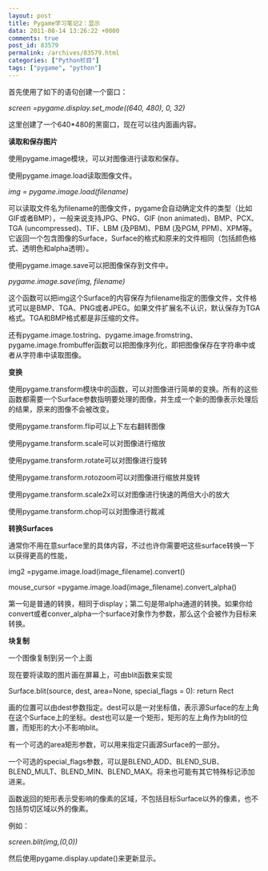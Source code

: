 ```yaml
---
layout: post
title: Pygame学习笔记2：显示
data: 2011-08-14 13:26:22 +0000
comments: true
post_id: 83579
permalink: /archives/83579.html
categories: ["Python栏目"]
tags: ["pygame", "python"]
---
```


首先使用了如下的语句创建一个窗口：

<em>screen =pygame.display.set_mode((640, 480), 0, 32)</em>

这里创建了一个640*480的黑窗口，现在可以往内面画内容。

<strong>读取和保存图片</strong>

使用pygame.image模块，可以对图像进行读取和保存。

使用pygame.image.load读取图像文件。

<em>img = pygame.image.load(filename)</em>

可以读取文件名为filename的图像文件，pygame会自动确定文件的类型（比如GIF或者BMP），一般来说支持JPG、PNG、GIF (non animated)、BMP、PCX、TGA (uncompressed)、TIF、LBM (及PBM)、PBM (及PGM, PPM)、XPM等。它返回一个包含图像的Surface，Surface的格式和原来的文件相同（包括颜色格式、透明色和alpha透明）。

使用pygame.image.save可以把图像保存到文件中。

<em>pygame.image.save(img, filename)</em>

这个函数可以把img这个Surface的内容保存为filename指定的图像文件，文件格式可以是BMP、TGA、PNG或者JPEG。如果文件扩展名不认识，默认保存为TGA格式。TGA和BMP格式都是非压缩的文件。

还有pygame.image.tostring、pygame.image.fromstring、pygame.image.frombuffer函数可以把图像序列化，即把图像保存在字符串中或者从字符串中读取图像。

<strong>变换</strong>

使用pygame.transform模块中的函数，可以对图像进行简单的变换。所有的这些函数都需要一个Surface参数指明要处理的图像，并生成一个新的图像表示处理后的结果，原来的图像不会被改变。

使用pygame.transform.flip可以上下左右翻转图像

使用pygame.transform.scale可以对图像进行缩放

使用pygame.transform.rotate可以对图像进行旋转

使用pygame.transform.rotozoom可以对图像进行缩放并旋转

使用pygame.transform.scale2x可以对图像进行快速的两倍大小的放大

使用pygame.transform.chop可以对图像进行裁减

<strong>转换Surfaces</strong>

通常你不用在意surface里的具体内容，不过也许你需要吧这些surface转换一下以获得更高的性能，

img2 =pygame.image.load(image_filename).convert()

mouse_cursor =pygame.image.load(image_filename).convert_alpha()

第一句是普通的转换，相同于display；第二句是带alpha通道的转换。如果你给convert或者conver_alpha一个surface对象作为参数，那么这个会被作为目标来转换。

<strong>块复制</strong>

一个图像复制到另一个上面

现在要将读取的图片画在屏幕上，可由blit函数来实现

Surface.blit(source, dest, area=None, special_flags = 0): return Rect

画的位置可以由dest参数指定。dest可以是一对坐标值，表示源Surface的左上角在这个Surface上的坐标。dest也可以是一个矩形，矩形的左上角作为blit的位置，而矩形的大小不影响blit。

有一个可选的area矩形参数，可以用来指定只画源Surface的一部分。

一个可选的special_flags参数，可以是BLEND_ADD、BLEND_SUB、BLEND_MULT、BLEND_MIN、BLEND_MAX。将来也可能有其它特殊标记添加进来。

函数返回的矩形表示受影响的像素的区域，不包括目标Surface以外的像素，也不包括剪切区域以外的像素。

例如：

<em>screen.blit(img,(0,0))</em>

然后使用pygame.display.update()来更新显示。

